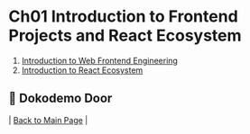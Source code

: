# Ch01 Introduction to Frontend Projects and React Ecosystem

1. [Introduction to Web Frontend Engineering](https://github.com/druckenclam/reactjs101/blob/en/Ch01/front-end-introduction.md)
2. [Introduction to React Ecosystem](https://github.com/druckenclam/reactjs101/blob/en/Ch01/react-ecosystem-introduction.md)

## :door: Dokodemo Door
| [Back to Main Page](https://github.com/druckenclam/reactjs101) |
